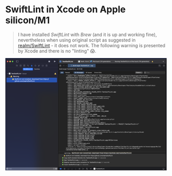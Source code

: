 # SwiftLint in Xcode on Apple silicon/M1

>I have installed *SwiftLint* with *Brew* (and it is up and working fine), nevertheless when using original script as suggested in [realm/SwiftLint](https://github.com/realm/SwiftLint#xcode) - it does not work. The following warning is presented by Xcode and there is no "linting" 😱.

![](images/Xcode-with-warning.png)
